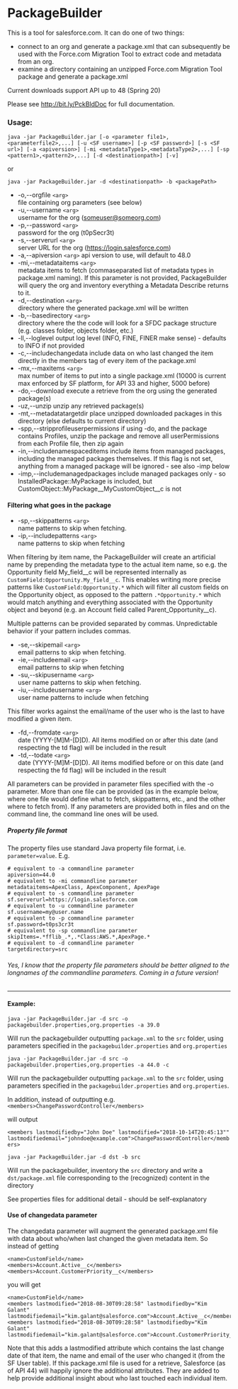 
# PackageBuilder

This is a tool for salesforce.com. It can do one of two things:
* connect to an org and generate a package.xml that can subsequently be used with the Force.com Migration Tool to extract code and metadata from an org.
* examine a directory containing an unzipped Force.com Migration Tool package and generate a package.xml 

Current downloads support API up to 48 (Spring 20)

Please see http://bit.ly/PckBldDoc for full documentation.

### Usage:
``` 
java -jar PackageBuilder.jar [-o <parameter file1>,<parameterfile2>,...] [-u <SF username>] [-p <SF password>] [-s <SF url>] [-a <apiversion>] [-mi <metadataType1>,<metadataType2>,...] [-sp <pattern1>,<pattern2>,...] [-d <destinationpath>] [-v]
```

or 
``` 
java -jar PackageBuilder.jar -d <destinationpath> -b <packagePath>
```

* -o,--orgfile `<arg>`          
file containing org parameters (see below)
* -u,--username `<arg>`         
username for the org (someuser@someorg.com)
* -p,--password `<arg>`        
password for the org (t0pSecr3t)
* -s,--serverurl `<arg>`        
server URL for the org (https://login.salesforce.com)
* -a,--apiversion `<arg>`
api version to use, will default to 48.0
* -mi,--metadataitems `<arg>`   
metadata items to fetch (commaseparated list of metadata types in package.xml naming). If this parameter is not provided, PackageBuilder will query the org and inventory everything a Metadata Describe returns to it.
* -d,--destination `<arg>`    
directory where the generated package.xml will be written
* -b,--basedirectory `<arg>`    
directory where the the code will look for a SFDC package structure (e.g. classes folder, objects folder, etc.)
* -ll,--loglevel
output log level (INFO, FINE, FINER make sense) - defaults to INFO if not provided
* -c,--includechangedata
include data on who last changed the item directly in the members tag of every item of the package.xml
* -mx,--maxitems `<arg>`    
max number of items to put into a single package.xml (10000 is current max enforced by SF platform, for API 33 and higher, 5000 before)
* -do,--download
execute a retrieve from the org using the generated package(s)
* -uz,--unzip
unzip any retrieved package(s)
* -mt,--metadatatargetdir
place unzipped downloaded packages in this directory (else defaults to current directory)
* -spp,--stripprofileuserpermissions
if using -do, and the package contains Profiles, unzip the package and remove all userPermissions from each Profile file, then zip again
* -in,--includenamespaceditems
include items from managed packages, including the managed packages themselves. If this flag is not set, anything from a managed package will be ignored - see also -imp below
* -imp,--includemanagedpackages
include managed packages only - so InstalledPackage::MyPackage is included, but CustomObject::MyPackage__MyCustomObject__c is not


#### Filtering what goes in the package

* -sp,--skippatterns `<arg>`    
name patterns to skip when fetching. 
* -ip,--includepatterns `<arg>`    
name patterns to skip when fetching

When filtering by item name, the PackageBuilder will create an artificial name by prepending the metadata type to the actual item name, so e.g. the Opportunity field My_field__c will be represented internally as `CustomField:Opportunity.My_field__c`. This enables writing more precise patterns like `CustomField:Opportunity.*` which will filter all custom fields on the Opportunity object, as opposed to the pattern `.*Opportunity.*` which would match anything and everything associated with the Opportunity object and beyond (e.g. an Account field called Parent_Opportunity__c).

Multiple patterns can be provided separated by commas. Unpredictable behavior if your pattern includes commas.

* -se,--skipemail `<arg>`    
email patterns to skip when fetching. 
* -ie,--includeemail `<arg>`    
email patterns to skip when fetching
* -su,--skipusername `<arg>`    
user name patterns to skip when fetching. 
* -iu,--includeusername `<arg>`    
user name patterns to include when fetching

This filter works against the email/name of the user who is the last to have modified a given item.

* -fd,--fromdate `<arg>`    
date (YYYY-[M]M-[D]D). All items modified on or after this date (and respecting the td flag) will be included in the result
* -td,--todate `<arg>`    
date (YYYY-[M]M-[D]D). All items modified before or on this date (and respecting the fd flag) will be included in the result

All parameters can be provided in parameter files specified with the -o parameter. More than one file can be provided (as in the example below, where one file would define what to fetch, skippatterns, etc., and the other where to fetch from). If any parameters are provided both in files and on the command line, the command line ones will be used. 

##### Property file format
The property files use standard Java property file format, i.e. `parameter=value`. E.g.

```property
# equivalent to -a commandline parameter
apiversion=44.0
# equivalent to -mi commandline parameter
metadataitems=ApexClass, ApexComponent, ApexPage
# equivalent to -s commandline parameter
sf.serverurl=https://login.salesforce.com
# equivalent to -u commandline parameter
sf.username=my@user.name
# equivalent to -p commandline parameter
sf.password=t0ps3cr3t
# equivalent to -sp commandline parameter
skipItems=.*fflib_.*,.*Class:AWS.*,ApexPage.*
# equivalent to -d commandline parameter
targetdirectory=src
```

###### Yes, I know that the property file parameters should be better aligned to the longnames of the commandline parameters. Coming in a future version!

---

#### Example: 
```
java -jar PackageBuilder.jar -d src -o packagebuilder.properties,org.properties -a 39.0
```
Will run the packagebuilder outputting `package.xml` to the `src` folder, using parameters specified in the `packagebuilder.properties` and `org.properties` 

```
java -jar PackageBuilder.jar -d src -o packagebuilder.properties,org.properties -a 44.0 -c
```
Will run the packagebuilder outputting `package.xml` to the `src` folder, using parameters specified in the `packagebuilder.properties` and `org.properties`. 

In addition, instead of outputting e.g. 
`<members>ChangePasswordController</members>`

will output

`<members lastmodifiedby="John Doe" lastmodified="2018-10-14T20:45:13"" lastmodifiedemail="johndoe@example.com">ChangePasswordController</members>`



```
java -jar PackageBuilder.jar -d dst -b src
```
Will run the packagebuilder, inventory the `src` directory and write a `dst/package.xml` file corresponding to the (recognized) content in the directory

See properties files for additional detail - should be self-explanatory

#### Use of changedata parameter
The changedata parameter will augment the generated package.xml file with data about who/when last changed the given metadata item. So instead of getting 
```
<name>CustomField</name>
<members>Account.Active__c</members>
<members>Account.CustomerPriority__c</members>
```
you will get
```
<name>CustomField</name>
<members lastmodified="2018-08-30T09:28:58" lastmodifiedby="Kim Galant"  lastmodifiedemail="kim.galant@salesforce.com">Account.Active__c</members>
<members lastmodified="2018-08-30T09:28:58" lastmodifiedby="Kim Galant"  lastmodifiedemail="kim.galant@salesforce.com">Account.CustomerPriority__c</members>
```
Note that this adds a lastmodified attribute which contains the last change date of that item, the name and email of the user who changed it (from the SF User table).
If this package.xml file is used for a retrieve, Salesforce (as of API 44) will happily ignore the additional attributes. They are added to help provide additional insight about who last touched each individual item.
